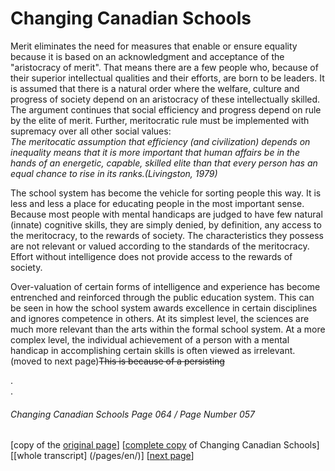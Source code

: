 # Changing Canadian Schools

Merit eliminates the need for measures that enable or ensure equality because it is based on an acknowledgment and acceptance of the "aristocracy of merit". That means there are a few people who, because of their superior intellectual qualities and their efforts, are born to be leaders. It is assumed that there is a natural order where the welfare, culture and progress of society depend on an aristocracy of these intellectually skilled. The argument continues that social efficiency and progress depend on rule by the elite of merit. Further, meritocratic rule must be implemented with supremacy over all other social values:  
*The meritocatic assumption that efficiency (and civilization) depends on inequality means that it is more important that human affairs be in the hands of an energetic, capable, skilled elite than that every person has an equal chance to rise in its ranks.(Livingston, 1979)*  

The school system has become the vehicle for sorting people this way. It is less and less a place for educating people in the most important sense. Because most people with mental handicaps are judged to have few natural (innate) cognitive skills, they are simply denied, by definition, any access to the meritocracy, to the rewards of society. The characteristics they possess are not relevant or valued according to the standards of the meritocracy. Effort without intelligence does not provide access to the rewards of society.  

Over-valuation of certain forms of intelligence and experience has become entrenched and reinforced through the public education system. This can be seen in how the school system awards excellence in certain disciplines and ignores competence in others. At its simplest level, the sciences are much more relevant than the arts within the formal school system.
At a more complex level, the individual achievement of a person with a mental handicap in accomplishing certain skills is often viewed as irrelevant. (moved to next page)~~This is because of a persisting~~

.  
.  

###### Changing Canadian Schools Page 064 / Page Number 057

[copy of the [original page](/copies-from-original/CCS064-page057.png)]
[[complete copy](/copies-from-original/BestCopy_Changing_Canadian_Schools_Perspectives_on_Disability_and_Inclusion.pdf) of Changing Canadian Schools]
[[whole transcript] (/pages/en/)]
[[next page](Changing_Canadian_Schools-065)]
